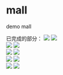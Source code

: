 # mall
demo mall

已完成的部分：
<img  src="https://github.com/wanwantang0220/mall/tree/master/images/1.jpg"/> 
<img  src="https://github.com/wanwantang0220/mall/tree/master/images/2.jpg"/> <br />
<img  src="https://github.com/wanwantang0220/mall/tree/master/images/3.jpg"/> 
<img  src="https://github.com/wanwantang0220/mall/tree/master/images/4.jpg"/> <br />
<img  src="https://github.com/wanwantang0220/mall/tree/master/images/5.jpg"/> 
<img  src="https://github.com/wanwantang0220/mall/tree/master/images/6.jpg"/> <br />
<img  src="https://github.com/wanwantang0220/mall/tree/master/images/7.jpg"/> 
<img  src="https://github.com/wanwantang0220/mall/tree/master/images/8.jpg"/> <br />
<img  src="https://github.com/wanwantang0220/mall/tree/master/images/9.jpg"/> 
<img  src="https://github.com/wanwantang0220/mall/tree/master/images/10.jpg"/> <br />

